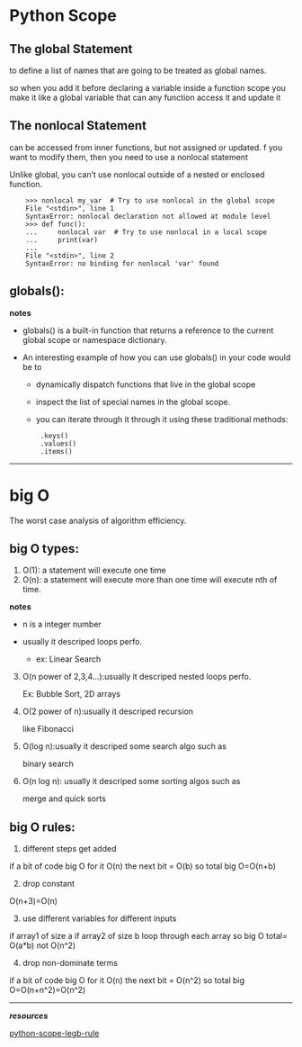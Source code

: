 # Python Scope


## The global Statement
 to define a list of names that are going to be treated as global names.

 so when you add it before declaring a variable inside a function scope you make it like a global variable that can any function access it and update it



## The nonlocal Statement
  can be accessed from inner functions, but not assigned or updated. f you want to modify them, then you need to use a nonlocal statement

  Unlike global, you can’t use nonlocal outside of a nested or enclosed function.
   
        >>> nonlocal my_var  # Try to use nonlocal in the global scope
        File "<stdin>", line 1
        SyntaxError: nonlocal declaration not allowed at module level
        >>> def func():
        ...     nonlocal var  # Try to use nonlocal in a local scope
        ...     print(var)
        ...
        File "<stdin>", line 2
        SyntaxError: no binding for nonlocal 'var' found


## globals(): 
**notes**
 - globals() is a built-in function that returns a reference to the current global scope or namespace dictionary.
 - An interesting example of how you can use globals() in your code would be to

    - dynamically dispatch functions that live in the global scope
    - inspect the list of special names in the global scope.
    - you can iterate through it through it using these traditional methods:

           .keys()
           .values()
           .items()


------------------------------------  



# big O

The worst case analysis of algorithm efficiency.


## big O types:
1. O(1): a statement will execute one time
2. O(n): a statement will execute more than one time will execute nth of time.

**notes** 

- n is a integer number 
- usually it descriped loops perfo.

    - ex: Linear Search

3. O(n power of 2,3,4...):usually it descriped nested loops perfo.

     Ex: Bubble Sort, 2D arrays
4. O(2 power of n):usually it descriped recursion 

    like Fibonacci 
5. O(log n):usually it descriped some search algo such as 
 
    binary search
6. O(n log n): usually it descriped some sorting algos such as 

    merge and quick sorts


## big O rules: 

1. different steps get added

if a bit of code big O for it O(n)
the next bit = O(b)
so total big O=O(n+b)


2. drop constant

O(n+3)=O(n)


3. use different variables for different inputs

if array1 of size a
if array2 of size b
loop through each array so big O total= O(a*b) not O(n^2)


4. drop non-dominate terms

if a bit of code big O for it O(n)
the next bit = O(n^2)
so total big O=O(n+n^2)=O(n^2)


---------------------------

***resources***

[python-scope-legb-rule](https://realpython.com/python-scope-legb-rule/)